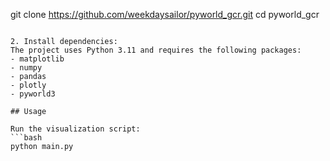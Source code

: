 git clone https://github.com/weekdaysailor/pyworld_gcr.git
cd pyworld_gcr
```

2. Install dependencies:
The project uses Python 3.11 and requires the following packages:
- matplotlib
- numpy
- pandas
- plotly
- pyworld3

## Usage

Run the visualization script:
```bash
python main.py